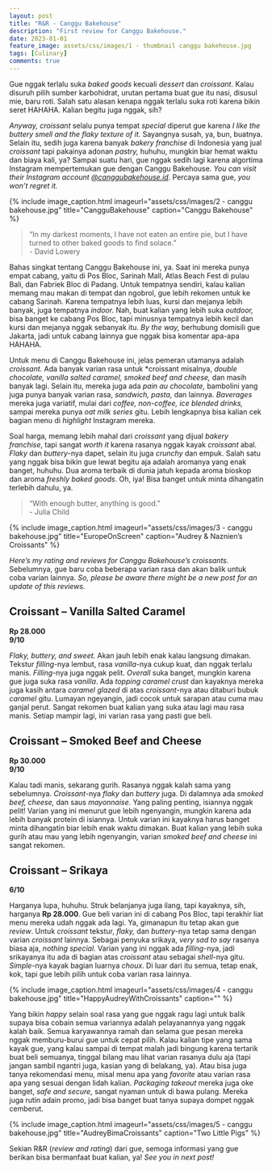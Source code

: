 ```yaml
---
layout: post
title: "R&R - Canggu Bakehouse"
description: "First review for Canggu Bakehouse."
date: 2023-01-01
feature_image: assets/css/images/1 - thumbnail canggu bakehouse.jpg
tags: [Culinary]
comments: true
---
```


Gue nggak terlalu suka *baked goods* kecuali *dessert* dan *croissant*. Kalau disuruh pilih sumber karbohidrat, urutan pertama buat gue itu nasi, disusul mie, baru roti. Salah satu alasan kenapa nggak terlalu suka roti karena bikin seret HAHAHA. Kalian begitu juga nggak, sih?

*Anyway, croissant* selalu punya tempat *special* diperut gue karena *I like the buttery smell and the flaky texture of it.* Sayangnya susah, ya, bun, buatnya. Selain itu, sedih juga karena banyak *bakery franchise* di Indonesia yang jual *croissant* tapi pakainya adonan *pastry,* huhuhu, mungkin biar hemat waktu dan biaya kali, ya? Sampai suatu hari, gue nggak sedih lagi karena algortima Instagram mempertemukan gue dengan Canggu Bakehouse. *You can visit their Instagram account [@canggubakehouse.id](https://www.instagram.com/canggubakehouse.id/ "@canggubakehouse.id")*. Percaya sama gue, *you won’t regret it.*
<!--more-->

{% include image_caption.html imageurl="assets/css/images/2 - canggu bakehouse.jpg" title="CangguBakehouse" caption="Canggu Bakehouse" %}

> “In my darkest moments, I have not eaten an entire pie, but I have turned to other baked goods to find solace.” <br> - David Lowery

Bahas singkat tentang Canggu Bakehouse ini, ya. Saat ini mereka punya empat cabang, yaitu di Pos Bloc, Sarinah Mall, Atlas Beach Fest di pulau Bali, dan Fabriek Bloc di Padang. Untuk tempatnya sendiri, kalau kalian memang mau makan di tempat dan ngobrol, gue lebih rekomen untuk ke cabang Sarinah. Karena tempatnya lebih luas, kursi dan mejanya lebih banyak, juga tempatnya *indoor.* Nah, buat kalian yang lebih suka *outdoor,* bisa banget ke cabang Pos Bloc, tapi minusnya tempatnya lebih kecil dan kursi dan mejanya nggak sebanyak itu. *By the way,* berhubung domisili gue Jakarta, jadi untuk cabang lainnya gue nggak bisa komentar apa-apa HAHAHA.

Untuk menu di Canggu Bakehouse ini, jelas pemeran utamanya adalah *croissant.* Ada banyak varian rasa untuk *croissant misalnya, *double chocolate, vanilla salted caramel, smoked beef and cheese,* dan masih banyak lagi. Selain itu, mereka juga ada *pain au chocolate,* bambolini yang juga punya banyak varian rasa, *sandwich, pasta,* dan lainnya. *Baverages* mereka juga variatif, mulai dari *coffee, non-coffee, ice blended drinks,* sampai mereka punya *oat milk series* gitu. Lebih lengkapnya bisa kalian cek bagian menu di *highlight* Instagram mereka.

Soal harga, memang lebih mahal dari *croissant* yang dijual *bakery franchise*, tapi sangat *worth it* karena rasanya nggak kayak *croissant* abal. *Flaky* dan *buttery*-nya dapet, selain itu juga *crunchy* dan empuk. Salah satu yang nggak bisa bikin gue lewat begitu aja adalah aromanya yang enak banget, huhuhu. Dua aroma terbaik di dunia jatuh kepada aroma bioskop dan aroma *freshly baked goods*. Oh, iya! Bisa banget untuk minta dihangatin terlebih dahulu, ya.

> “With enough butter, anything is good.” <br> - Julia Child

{% include image_caption.html imageurl="assets/css/images/3 - canggu bakehouse.jpg" title="EuropeOnScreen" caption="Audrey & Naznien’s Croissants" %}

*Here’s my rating and reviews for Canggu Bakehouse’s croissants.* Sebelumnya, gue baru coba beberapa varian rasa dan akan balik untuk coba varian lainnya. *So, please be aware there might be a new post for an update of this reviews.*

## Croissant – Vanilla Salted Caramel

**Rp 28.000** <br> **9/10**

*Flaky, buttery, and sweet.* Akan jauh lebih enak kalau langsung dimakan. Tekstur *filling*-nya lembut, rasa *vanilla*-nya cukup kuat, dan nggak terlalu manis. *Filling*-nya juga nggak pelit. *Overall* suka banget, mungkin karena gue juga suka rasa *vanilla*. Ada *topping caramel crust* dan kayaknya mereka juga kasih antara *caramel glazed* di atas *croissant*-nya atau ditaburi bubuk *caramel* gitu. Lumayan ngeyangin, jadi cocok untuk sarapan atau cuma mau ganjal perut. Sangat rekomen buat kalian yang suka atau lagi mau rasa manis. Setiap mampir lagi, ini varian rasa yang pasti gue beli.

## Croissant – Smoked Beef and Cheese

**Rp 30.000** <br> **9/10**

Kalau tadi manis, sekarang gurih. Rasanya nggak kalah sama yang sebelumnya. *Croissant*-nya *flaky* dan *buttery* juga. Di dalamnya ada *smoked beef, cheese,* dan saus *mayonnaise.* Yang paling penting, isiannya nggak pelit! Varian yang ini menurut gue lebih ngenyangin, mungkin karena ada lebih banyak protein di isiannya. Untuk varian ini kayaknya harus banget minta dihangatin biar lebih enak waktu dimakan. Buat kalian yang lebih suka gurih atau mau yang lebih ngenyangin, varian *smoked beef and cheese* ini sangat rekomen.

## Croissant – Srikaya

**6/10**

Harganya lupa, huhuhu. Struk belanjanya juga ilang, tapi kayaknya, sih, harganya **Rp 28.000**. Gue beli varian ini di cabang Pos Bloc, tapi terakhir liat menu mereka udah nggak ada lagi. Ya, gimanapun itu tetap akan gue *review*. Untuk *croissant* tekstur, *flaky,* dan *buttery*-nya tetap sama dengan varian *croissant* lainnya. Sebagai penyuka srikaya, *very sad to say* rasanya biasa aja, *nothing special*. Varian yang ini nggak ada *filling*-nya, jadi srikayanya itu ada di bagian atas *croissant* atau sebagai *shell*-nya gitu. *Simple*-nya kayak bagian luarnya *choux*. Di luar dari itu semua, tetap enak, kok, tapi gue lebih pilih untuk coba varian rasa lainnya.

{% include image_caption.html imageurl="assets/css/images/4 - canggu bakehouse.jpg" title="HappyAudreyWithCroissants" caption="" %}

Yang bikin *happy* selain soal rasa yang gue nggak ragu lagi untuk balik supaya bisa cobain semua variannya adalah pelayanannya yang nggak kalah baik. Semua karyawannya ramah dan selama gue pesan mereka nggak memburu-burui gue untuk cepat pilih. Kalau kalian tipe yang sama kayak gue, yang kalau sampai di tempat malah jadi bingung karena tertarik buat beli semuanya, tinggal bilang mau lihat varian rasanya dulu aja (tapi jangan sambil ngantri juga, kasian yang di belakang, ya). Atau bisa juga tanya rekomendasi menu, misal menu apa yang *favorite* atau varian rasa apa yang sesuai dengan lidah kalian. *Packaging takeout* mereka juga oke banget, *safe and secure,* sangat nyaman untuk di bawa pulang. Mereka juga rutin adain promo, jadi bisa banget buat tanya supaya dompet nggak cemberut.

{% include image_caption.html imageurl="assets/css/images/5 - canggu bakehouse.jpg" title="AudreyBimaCroissants" caption="Two Little Pigs" %}

Sekian R&R (*review and rating*) dari gue, semoga informasi yang gue berikan bisa bermanfaat buat kalian, ya! *See you in next post!*
